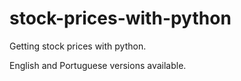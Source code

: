 # stock-prices-with-python
Getting stock prices with python.

English and Portuguese versions available.
